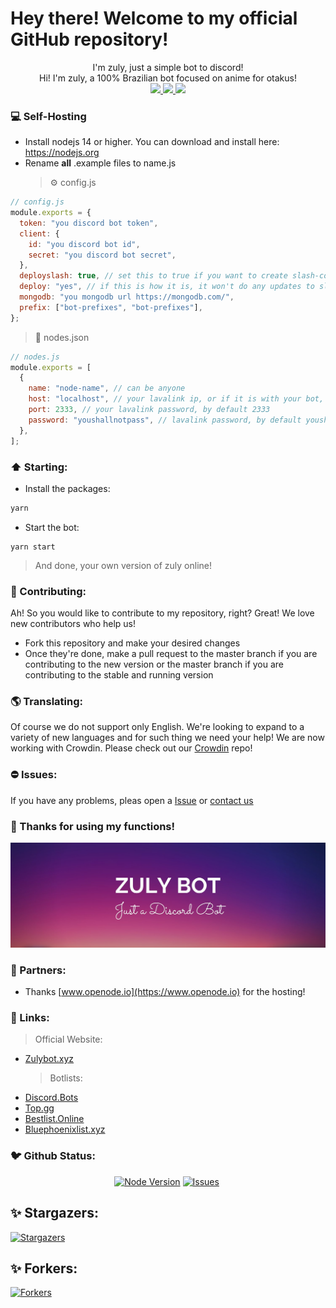 # Hey there! Welcome to my official GitHub repository!

<p align="center">
I'm zuly, just a simple bot to discord!<br>
Hi! I'm zuly, a 100% Brazilian bot focused on anime for otakus!<br>
  <a href="https://jetbrains.com/?from=ZulyBot">
    <img src="https://img.shields.io/badge/Powered_by_WebStorm-gray.svg?logo=webstorm&style=for-the-badge" />
  </a>
  <a href="https://crowdin.com/project/zuly">
    <img src="https://img.shields.io/badge/Powered_by_Crowdin-gray.svg?logo=crowdin&style=for-the-badge" />
    <img src="https://badges.crowdin.net/zuly/localized.svg">
  </a>
</p>

### 💻 Self-Hosting

- Install nodejs 14 or higher. You can download and install here: https://nodejs.org
- Rename **all** .example files to name.js
  > ⚙️ config.js

```js
// config.js
module.exports = {
  token: "you discord bot token",
  client: {
    id: "you discord bot id",
    secret: "you discord bot secret",
  },
  deployslash: true, // set this to true if you want to create slash-commands and false if you just want to update.
  deploy: "yes", // if this is how it is, it won't do any updates to slash-commands
  mongodb: "you mongodb url https://mongodb.com/",
  prefix: ["bot-prefixes", "bot-prefixes"],
};
```

> 🎵 nodes.json

```js
// nodes.js
module.exports = [
  {
    name: "node-name", // can be anyone
    host: "localhost", // your lavalink ip, or if it is with your bot, localhost
    port: 2333, // your lavalink password, by default 2333
    password: "youshallnotpass", // lavalink password, by default youshallnotpass
  },
];
```

### ⬆️ Starting:

- Install the packages:

```bash
yarn
```

- Start the bot:

```
yarn start
```

> And done, your own version of zuly online!

### 🥳 Contributing:

Ah! So you would like to contribute to my repository, right? Great! We love new contributors who help us!

- Fork this repository and make your desired changes
- Once they're done, make a pull request to the master branch if you are contributing to the new version or the master branch if you are contributing to the stable and running version

### 🌎 Translating:

Of course we do not support only English. We're looking to expand to a variety of new languages and for such thing we need your help! We are now working with Crowdin. Please check out our [Crowdin](https://crowdin.com/project/zuly) repo!

### ⛔ Issues:

If you have any problems, pleas open a [Issue](https://github.com/zulybot/zuly/issues) or [contact us](https://zulybot.xyz/discord)

### 👋 Thanks for using my functions!

![ZulyBot](/assets/readme/banner.jpeg)

### 🤝 Partners:

- Thanks [www.openode.io](https://www.openode.io) for the hosting!

### 🔗 Links:

> Official Website:

- [Zulybot.xyz](https://zulybot.xyz/)
  > Botlists:
- [Discord.Bots](https://discord.bots.gg/bots/880173509077266483)
- [Top.gg](https://top.gg/bot/880173509077266483)
- [Bestlist.Online](https://bestlist.online/bots/880173509077266483)
- [Bluephoenixlist.xyz](https://bluephoenixlist.xyz/bot/880173509077266483)

### 🐦 Github Status:

<p align="center">
<a href="https://nodejs.org/en/download/"><img src="https://img.shields.io/badge/Node.JS-43853D.svg?style=for-the-badge&amp;logo=node.js&amp;logoColor=white" alt="Node Version"></a> <a href="https://github.com/zulybot/zuly/issues"><img src="https://img.shields.io/github/issues/zulybot/zuly?style=for-the-badge&amp;color=green" alt="Issues"></a> <a href="https://github.com/zulybot/zuly/pulls"><img src="https://img.shields.io/github/issues-pr/zulybot/zuly?style=for-the-badge&amp;color=green" alt=""></a>
<h2 id="-stargazers-">✨ Stargazers:</h2>
<p><a href="https://github.com/zulybot/zuly/stargazers"><img src="https://reporoster.com/stars/zulybot/zuly" alt="Stargazers"></a></p>
<h2 id="-forkers-">✨ Forkers:</h2>
<p><a href="https://github.com/zulybot/zuly/network/members"><img src="https://reporoster.com/forks/zulybot/zuly" alt="Forkers"></a></p>
</p>
